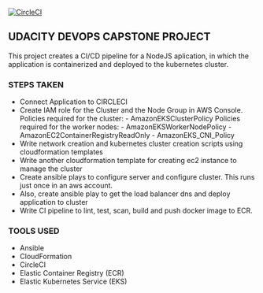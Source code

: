 [![CircleCI](https://dl.circleci.com/status-badge/img/gh/MoyinoluwaA/Udacity-DevOps-Capstone-Project/tree/master.svg?style=svg)](https://dl.circleci.com/status-badge/redirect/gh/MoyinoluwaA/Udacity-DevOps-Capstone-Project/tree/master)

## UDACITY DEVOPS CAPSTONE PROJECT
This project creates a CI/CD pipeline for a NodeJS aplication, in which the application is containerized and deployed to the kubernetes cluster.

### STEPS TAKEN
- Connect Application to CIRCLECI
- Create IAM role for the Cluster and the Node Group in AWS Console. 
    Policies required for the cluster:
        - AmazonEKSClusterPolicy
    Policies required for the worker nodes: 
        - AmazonEKSWorkerNodePolicy
        - AmazonEC2ContainerRegistryReadOnly
        - AmazonEKS_CNI_Policy
- Write network creation and kubernetes cluster creation scripts using cloudformation templates
- Write another cloudformation template for creating ec2 instance to manage the cluster
- Create ansible plays to configure server and configure cluster. This runs just once in an aws account.
- Also, create ansible play to get the load balancer dns and deploy application to cluster
- Write CI pipeline to lint, test, scan, build and push docker image to ECR.

### TOOLS USED
- Ansible
- CloudFormation
- CircleCI
- Elastic Container Registry (ECR)
- Elastic Kubernetes Service (EKS)
